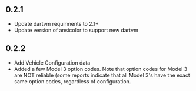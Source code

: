 ## 0.2.1

-   Update dartvm requirments to 2.1+
-   Update version of ansicolor to support new dartvm

## 0.2.2

-   Add Vehicle Configuration data
-   Added a few Model 3 option codes. Note that option codes for Model 3 are NOT
    reliable (some reports indicate that all Model 3's have the exact same
    option codes, regardless of configuration.
